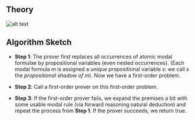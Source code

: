## Theory

![alt text](http://www.naveensundarg.com/images/shadow.png "shadow")

## Algorithm Sketch

* **Step 1**: The prover first replaces all occurrences of atomic modal formulae by propositional variables (even nested occurrences).
             (Each modal formula *m* is assigned a unique
             propositional variable *s*: we call *s* the *propositional
             shadow of m*). Now we have a  first-order problem.

* **Step 2**:  Call a first-order prover on this first-order problem.

* **Step 3**: If the first-order prover fails, we expand the premises a bit
  with some usable modal rule (via forward reasoning natural
  deduction) and repeat the process from  **Step 1**. If the prover
  succeeds, we return true.

